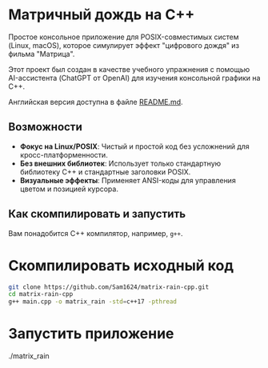 # Матричный дождь на C++

Простое консольное приложение для POSIX-совместимых систем (Linux, macOS), которое симулирует эффект "цифрового дождя" из фильма "Матрица".

Этот проект был создан в качестве учебного упражнения с помощью AI-ассистента (ChatGPT от OpenAI) для изучения консольной графики на C++.

Английская версия доступна в файле [README.md](README.md).

## Возможности
- **Фокус на Linux/POSIX**: Чистый и простой код без усложнений для кросс-платформенности.
- **Без внешних библиотек**: Использует только стандартную библиотеку C++ и стандартные заголовки POSIX.
- **Визуальные эффекты**: Применяет ANSI-коды для управления цветом и позицией курсора.

## Как скомпилировать и запустить
Вам понадобится C++ компилятор, например, `g++`.

# Скомпилировать исходный код
```bash
git clone https://github.com/Sam1624/matrix-rain-cpp.git
cd matrix-rain-cpp
g++ main.cpp -o matrix_rain -std=c++17 -pthread
```
# Запустить приложение
./matrix_rain
